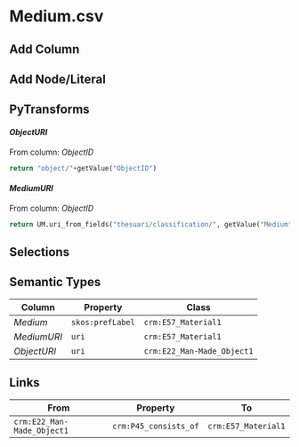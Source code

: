 # Medium.csv

## Add Column

## Add Node/Literal

## PyTransforms
#### _ObjectURI_
From column: _ObjectID_
``` python
return "object/"+getValue("ObjectID")
```

#### _MediumURI_
From column: _ObjectID_
``` python
return UM.uri_from_fields("thesuari/classification/", getValue("Medium"))
```


## Selections

## Semantic Types
| Column | Property | Class |
|  ----- | -------- | ----- |
| _Medium_ | `skos:prefLabel` | `crm:E57_Material1`|
| _MediumURI_ | `uri` | `crm:E57_Material1`|
| _ObjectURI_ | `uri` | `crm:E22_Man-Made_Object1`|


## Links
| From | Property | To |
|  --- | -------- | ---|
| `crm:E22_Man-Made_Object1` | `crm:P45_consists_of` | `crm:E57_Material1`|
